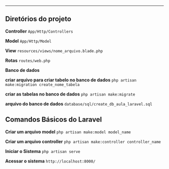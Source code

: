 ----
## Diretórios do projeto
**Controller**
`App/Http/Controllers`


**Model**
`App/Http/Model`


**View**
`resources/views/nome_arquivo.blade.php`


**Rotas**
`routes/web.php`



**Banco de dados**

**criar arquivo para criar tabelo no banco de dados**
`php artisan make:migration create_nome_tabela`

**criar as tabelas no banco de dados**
`php artisan make:migrate`

**arquivo do banco de dados**
`database/sql/create_db_aula_laravel.sql`

## Comandos Básicos do Laravel
**Criar um arquivo model**
`php artisan make:model model_name`

**Criar um arquivo controller**
`php artisan make:controller controller_name`

**Iniciar o Sistema**
`php artisan serve`

**Acessar o sistema**
`http://localhost:8000/`
